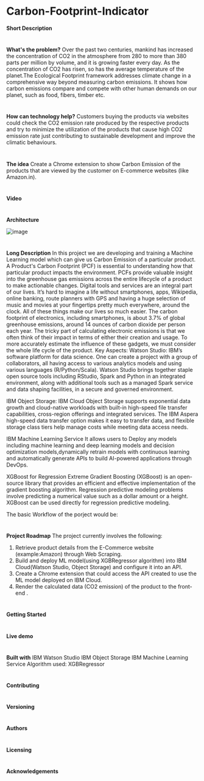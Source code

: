 # Carbon-Footprint-Indicator

**Short Description**
#
**What's the problem?**
Over the past two centuries, mankind has increased the concentration of CO2 in the atmosphere from 280 to more than 380 parts per million by volume, and it is growing faster every day. As the concentration of CO2 has risen, so has the average temperature of the planet.The Ecological Footprint framework addresses climate change in a comprehensive way beyond measuring carbon emissions. It shows how carbon emissions compare and compete with other human demands on our planet, such as food, fibers, timber etc.
#
**How can technology help?**
Customers buying the products via websites could check the CO2 emission rate produced by the respective products and try to minimize the utilization of the products that cause high CO2 emission rate just contributing to sustainable development and improve the climatic behaviours.
#
**The idea**
Create a Chrome extension to show Carbon Emission of the products that are viewed by the customer on E-commerce websites (like Amazon.in).
#
**Video**
#
**Architecture**

![image](https://user-images.githubusercontent.com/78497037/122595098-8d9c7180-d085-11eb-865c-dfd957f4b951.png)



#
**Long Description**
  In this project we are developing and training a Machine Learning model which can give us Carbon Emission of a particular product.
A Product's Carbon Footprint (PCF) is essential to understanding how that particular product impacts the environment. PCFs provide valuable insight into the greenhouse gas emissions across the entire lifecycle of a product to make actionable changes.
  Digital tools and services are an integral part of our lives. It’s hard to imagine a life without smartphones, apps, Wikipedia, online banking, route planners with GPS and having a huge selection of music and movies at your fingertips pretty much everywhere, around the clock. All of these things make our lives so much easier. The carbon footprint of electronics, including smartphones, is about 3.7% of global greenhouse emissions, around 14 ounces of carbon dioxide per person each year. The tricky part of calculating electronic emissions is that we often think of their impact in terms of either their creation and usage. To more accurately estimate the influence of these gadgets, we must consider the whole life cycle of the product.
Key Aspects:
Watson Studio:
IBM’s software platform for data science. One can create a project with a group of collaborators, all having access to various analytics models and using various languages (R/Python/Scala). Watson Studio brings together staple open source tools including RStudio, Spark and Python in an integrated environment, along with additional tools such as a managed Spark service and data shaping facilities, in a secure and governed environment.

IBM Object Storage:
IBM Cloud Object Storage supports exponential data growth and cloud-native workloads with built-in high-speed file transfer capabilities, cross-region offerings and integrated services. The IBM Aspera high-speed data transfer option makes it easy to transfer data, and flexible storage class tiers help manage costs while meeting data access needs.

IBM Machine Learning Service
It allows users to Deploy any models including machine learning and deep learning models and decision optimization models,dynamically retrain models with continuous learning
and automatically generate APIs to build AI-powered applications through DevOps.

XGBoost for Regression
Extreme Gradient Boosting (XGBoost) is an open-source library that provides an efficient and effective implementation of the gradient boosting algorithm.
Regression predictive modeling problems involve predicting a numerical value such as a dollar amount or a height. XGBoost can be used directly for regression predictive modeling.

The basic Workflow of the porject would be:


#
**Project Roadmap**
The project currently involves the following:
1. Retrieve product details from the E-Commerce website (example:Amazon) through Web Scraping.
2. Build and deploy ML model(using XGBRegressor algorithm) into IBM Cloud(Watson Studio, Object Storage)  and configure it into an API.
3. Create a Chrome extension that could access the API created to use the ML model deployed on IBM Cloud.
4. Render the calculated data (CO2 emission) of the product to the front-end .

#
**Getting Started**
#
**Live demo**
#
**Built with**
IBM Watson Studio
IBM Object Storage
IBM Machine Learning Service
Algorithm used: XGBRegressor


#
**Contributing**
#
**Versioning**
#
**Authors**
#
**Licensing**
#
**Acknowledgements**



